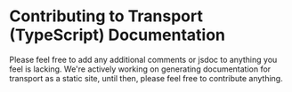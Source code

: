 # Contributing to Transport (TypeScript) Documentation

Please feel free to add any additional comments or jsdoc to anything you feel is lacking. We're actively working on
generating documentation for transport as a static site, until then, please feel free to contribute anything.
